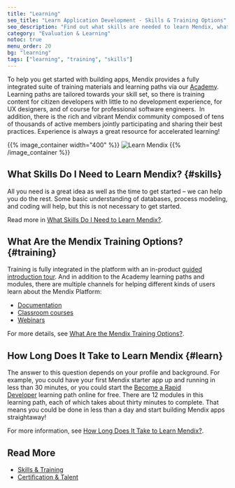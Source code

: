 ```yaml
---
title: "Learning"
seo_title: "Learn Application Development - Skills & Training Options"
seo_description: "Find out what skills are needed to learn Mendix, what the training options are available, & how long it takes to learn the platform."
category: "Evaluation & Learning"
notoc: true
menu_order: 20
bg: "learning"
tags: ["learning", "training", "skills"]
---
```


To help you get started  with building apps, Mendix provides a fully integrated suite of training materials and learning paths via our [Academy](https://gettingstarted.mendixcloud.com/). Learning paths are tailored towards your skill set, so there is training content for citizen developers with little to no development experience, for UX designers, and of course for professional software engineers.  In addition, there is the rich and vibrant Mendix community composed of tens of thousands of active members jointly participating and sharing their best practices. Experience is always a great resource for accelerated learning!

{{% image_container width="400" %}}
![Learn Mendix](attachments/learning-overview.png)
{{% /image_container %}}

## What Skills Do I Need to Learn Mendix? {#skills}

All you need is a great idea as well as the time to get started – we can help you do the rest. Some basic understanding of databases, process modeling, and coding will help, but this is not necessary to get started.

Read more in [What Skills Do I Need to  Learn Mendix?](skills-training#skills-needed).

## What Are the Mendix Training Options? {#training}

Training is fully integrated in the platform with an in-product [guided introduction tour](skills-training#git). And in addition to the Academy learning paths and modules, there are multiple channels for helping different kinds of users learn about the Mendix Platform:

* [Documentation](https://docs.mendix.com/)
* [Classroom courses](https://gettingstarted.mendixcloud.com/link/classroom)
* [Webinars](https://gettingstarted.mendixcloud.com/link/webinar)

For more details, see [What Are the Mendix Training Options?](skills-training#training-options).

## How Long Does It Take to Learn Mendix {#learn}

The answer to this question depends on your profile and background. For example, you could have your first Mendix starter app up and running in less than 30 minutes, or you could start the [Become a Rapid Developer](https://gettingstarted.mendixcloud.com/link/path/31) learning path online for free. There are 12 modules in this learning path, each of which takes about thirty minutes to complete. That means you could be done in less than a day and start building Mendix apps straightaway!

For more information, see [How Long Does It Take to Learn Mendix?](skills-training#how-long-to-learn).

## Read More

* [Skills & Training](skills-training)
* [Certification & Talent](certification-talent)
